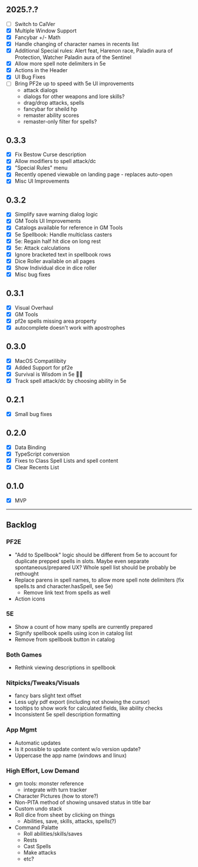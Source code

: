 ## 2025.?.?
- [ ] Switch to CalVer
- [X] Multiple Window Support
- [X] Fancybar +/- Math
- [X] Handle changing of character names in recents list
- [X] Additional Special rules: Alert feat, Harenon race, Paladin aura of Protection, Watcher Paladin aura of the Sentinel
- [X] Allow more spell note delimiters in 5e
- [X] Actions in the Header
- [X] UI Bug Fixes
- [ ] Bring PF2e up to speed with 5e UI improvements
    - attack dialogs
    - dialogs for other weapons and lore skills?
    - drag/drop attacks, spells
    - fancybar for sheild hp
    - remaster ability scores
    - remaster-only filter for spells?

## 0.3.3
- [X] Fix Bestow Curse description
- [X] Allow modifiers to spell attack/dc
- [X] "Special Rules" menu
- [X] Recently opened viewable on landing page - replaces auto-open
- [X] Misc UI Improvements

## 0.3.2
- [X] Simplify save warning dialog logic
- [X] GM Tools UI Improvements
- [X] Catalogs available for reference in GM Tools
- [X] 5e Spellbook: Handle multiclass casters
- [X] 5e: Regain half hit dice on long rest
- [X] 5e: Attack calculations
- [X] Ignore bracketed text in spellbook rows
- [X] Dice Roller available on all pages
- [X] Show Individual dice in dice roller
- [X] Misc bug fixes

## 0.3.1
- [X] Visual Overhaul
- [X] GM Tools
- [X] pf2e spells missing area property
- [X] autocomplete doesn't work with apostrophes

## 0.3.0
- [X] MacOS Compatilibity
- [X] Added Support for pf2e
- [X] Survival is Wisdom in 5e 🤦‍♂️
- [X] Track spell attack/dc by choosing ability in 5e

## 0.2.1
- [X] Small bug fixes

## 0.2.0
- [X] Data Binding
- [X] TypeScript conversion
- [X] Fixes to Class Spell Lists and spell content
- [X] Clear Recents List

## 0.1.0
- [X] MVP

---

## Backlog

### PF2E
- "Add to Spellbook" logic should be different from 5e to account for duplicate prepped spells in slots.  Maybe even separate spontaneous/prepared UX?  Whole spell list should be probably be rethought
- Replace parens in spell names, to allow more spell note delimiters (fix spells.ts and character.hasSpell, see 5e)
    - Remove link text from spells as well
- Action icons 

### 5E
- Show a count of how many spells are currently prepared
- Signify spellbook spells using icon in catalog list
- Remove from spellbook button in catalog

### Both Games
- Rethink viewing descriptions in spellbook

### Nitpicks/Tweaks/Visuals
- fancy bars slight text offset
- Less ugly pdf export (including not showing the cursor)
- tooltips to show work for calculated fields, like ability checks
- Inconsistent 5e spell description formatting

### App Mgmt
- Automatic updates
- Is it possible to update content w/o version update?
- Uppercase the app name (windows and linux)

### High Effort, Low Demand
- gm tools: monster reference
    - integrate with turn tracker
- Character Pictures (how to store?)
- Non-PITA method of showing unsaved status in title bar
- Custom undo stack
- Roll dice from sheet by clicking on things
    - Abilities, save, skills, attacks, spells(?)
- Command Palatte
    - Roll abilities/skills/saves
    - Rests
    - Cast Spells
    - Make attacks
    - etc?
